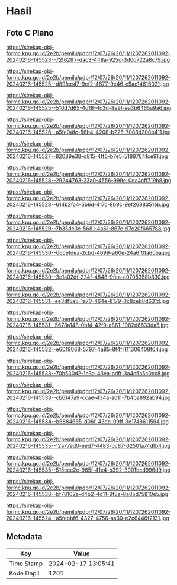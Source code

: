 # Hasil

## Foto C Plano

https://sirekap-obj-formc.kpu.go.id/2e2b/pemilu/pdpr/12/07/26/20/11/1207262011092-20240216-145523--72f62ff7-dac3-448a-925c-3d0d722a8c79.jpg

https://sirekap-obj-formc.kpu.go.id/2e2b/pemilu/pdpr/12/07/26/20/11/1207262011092-20240216-145525--d89fcc47-9ef2-4677-9e46-c5ac14616031.jpg

https://sirekap-obj-formc.kpu.go.id/2e2b/pemilu/pdpr/12/07/26/20/11/1207262011092-20240216-145525--510d7d65-4d18-4c3d-8e9f-ea3b6465a9a6.jpg

https://sirekap-obj-formc.kpu.go.id/2e2b/pemilu/pdpr/12/07/26/20/11/1207262011092-20240216-145526--a5fe04fc-56b4-4208-b225-7088d208b411.jpg

https://sirekap-obj-formc.kpu.go.id/2e2b/pemilu/pdpr/12/07/26/20/11/1207262011092-20240216-145527--82089e38-d815-4ff6-b7e5-51897641ce91.jpg

https://sirekap-obj-formc.kpu.go.id/2e2b/pemilu/pdpr/12/07/26/20/11/1207262011092-20240216-145528--29244763-23a0-4556-999e-0ea4cff719b8.jpg

https://sirekap-obj-formc.kpu.go.id/2e2b/pemilu/pdpr/12/07/26/20/11/1207262011092-20240216-145528--614b2fc4-5b6d-417c-8b9c-9ef2688351eb.jpg

https://sirekap-obj-formc.kpu.go.id/2e2b/pemilu/pdpr/12/07/26/20/11/1207262011092-20240216-145529--7b35de3e-5681-4a61-867e-97c20f665788.jpg

https://sirekap-obj-formc.kpu.go.id/2e2b/pemilu/pdpr/12/07/26/20/11/1207262011092-20240216-145530--06ce1dea-2cbd-4699-a60e-24a6f0fa6bba.jpg

https://sirekap-obj-formc.kpu.go.id/2e2b/pemilu/pdpr/12/07/26/20/11/1207262011092-20240216-145530--3c1a02df-224f-4848-9fca-e0705358b830.jpg

https://sirekap-obj-formc.kpu.go.id/2e2b/pemilu/pdpr/12/07/26/20/11/1207262011092-20240216-145531--ee3df5a5-1e70-464e-8179-0c8ceb8d631d.jpg

https://sirekap-obj-formc.kpu.go.id/2e2b/pemilu/pdpr/12/07/26/20/11/1207262011092-20240216-145531--5678a148-0bf4-42f9-a861-1082d6633da5.jpg

https://sirekap-obj-formc.kpu.go.id/2e2b/pemilu/pdpr/12/07/26/20/11/1207262011092-20240216-145532--e6019068-5797-4a85-8f4f-111306408f64.jpg

https://sirekap-obj-formc.kpu.go.id/2e2b/pemilu/pdpr/12/07/26/20/11/1207262011092-20240216-145533--70b530d2-1e3a-43ea-adff-3a4c5a5c0cc8.jpg

https://sirekap-obj-formc.kpu.go.id/2e2b/pemilu/pdpr/12/07/26/20/11/1207262011092-20240216-145533--cb6147a9-ccae-434a-ad11-7b4ba892ab94.jpg

https://sirekap-obj-formc.kpu.go.id/2e2b/pemilu/pdpr/12/07/26/20/11/1207262011092-20240216-145534--b6884665-d06f-43de-99ff-3e1748611594.jpg

https://sirekap-obj-formc.kpu.go.id/2e2b/pemilu/pdpr/12/07/26/20/11/1207262011092-20240216-145535--12a77ed0-eed7-4483-bc87-02501a74dfb4.jpg

https://sirekap-obj-formc.kpu.go.id/2e2b/pemilu/pdpr/12/07/26/20/11/1207262011092-20240216-145535--515cce2c-985f-41e4-b392-3001bcd996d9.jpg

https://sirekap-obj-formc.kpu.go.id/2e2b/pemilu/pdpr/12/07/26/20/11/1207262011092-20240216-145536--bf78102a-d4b2-4d11-9f8a-8a85d75810e5.jpg

https://sirekap-obj-formc.kpu.go.id/2e2b/pemilu/pdpr/12/07/26/20/11/1207262011092-20240216-145524--a5febbf6-4327-4756-aa30-e2c6446f2131.jpg


## Metadata

| Key        | Value               |
| ---------- | ------------------- |
| Time Stamp | 2024-02-17 13:05:41 |
| Kode Dapil | 1201                |



